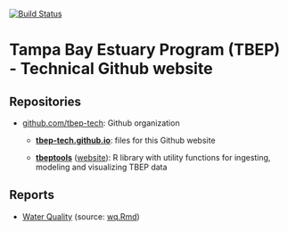 [![Build Status](https://travis-ci.org/tbep-tech/tbep-tech.github.io.svg?branch=master)](https://travis-ci.org/tbep-tech/tbep-tech.github.io)

# Tampa Bay Estuary Program (TBEP) - Technical Github website

## Repositories

- [github.com/tbep-tech](https://github.com/tbep-tech/tbep-tech.github.io): Github organization
    
    - [**tbep-tech.github.io**](https://github.com/tbep-tech/tbep-tech.github.io): files for this Github website
    
    - [**tbeptools**](https://github.com/tbep-tech/tbeptools) ([website](https://tbep-tech.github.io/tbeptools/)): R library with utility functions for ingesting, modeling and visualizing TBEP data

## Reports

- [Water Quality](https://tbep-tech.github.io/wq.html) (source: [wq.Rmd](https://github.com/tbep-tech/tbep-tech.github.io/blob/master/wq.Rmd))

